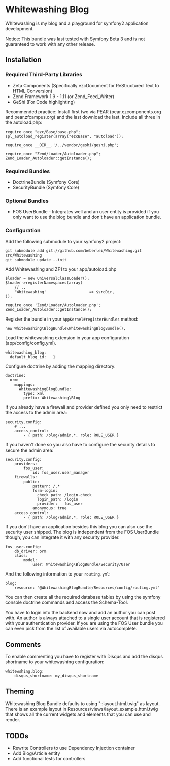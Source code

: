 # Whitewashing Blog

Whitewashing is my blog and a playground for symfony2 application development.

Notice: This bundle was last tested with Symfony Beta 3 and is not guaranteed to work with any other release.

## Installation

### Required Third-Party Libraries

* Zeta Components (Specifically ezcDocument for ReStructured Text to HTML Conversion)
* Zend Framework 1.9 - 1.11 (or Zend_Feed_Writer)
* GeShi (For Code  highlighting)

Recommended practice: Install first two via PEAR (pear.ezcomponents.org and pear.zfcampus.org) and the
last download the last. Include all three in the autoload.php:

    require_once "ezc/Base/base.php";
    spl_autoload_register(array("ezcBase", "autoload"));

    require_once __DIR__.'/../vendor/geshi/geshi.php';

    require_once "Zend/Loader/Autoloader.php";
    Zend_Loader_Autoloader::getInstance();

### Required Bundles

* DoctrineBundle (Symfony Core)
* SecurityBundle (Symfony Core)

### Optional Bundles

* FOS UserBundle - Integrates well and an user entity is provided if you only want to use the blog bundle and don't have an application bundle.

### Configuration

Add the following submodule to your symfony2 project:

    git submodule add git://github.com/beberlei/Whitewashing.git src/Whitewashing
    git submodule update --init

Add Whitewashing and ZF1 to your app/autoload.php

    $loader = new UniversalClassLoader();
    $loader->registerNamespaces(array(
        // ..
        'Whitewashing'                   => $srcDir,
    ));

    require_once 'Zend/Loader/Autoloader.php';
    Zend_Loader_Autoloader::getInstance();

Register the bundle in your `AppKernel#registerBundles` method:

    new Whitewashing\BlogBundle\WhitewashingBlogBundle(),

Load the whitewashing extension in your app configuration (app/config/config.yml).

    whitewashing_blog:
      default_blog_id:   1

Configure doctrine by adding the mapping directory:

    doctrine:
      orm:
        mappings:
          WhitewashingBlogBundle:
            type: xml
            prefix: Whitewashing\Blog

If you already have a firewall and provider defined you only need to restrict the access
to the admin area:

    security.config:
        # ...
        access_control:
            - { path: /blog/admin.*, role: ROLE_USER }

If you haven't done so you also have to configure the security details to secure
the admin area:

    security.config:
        providers:
            fos_user:
                id: fos_user.user_manager
        firewalls:
            public:
                pattern: /.*
                form-login:
                  check_path: /login-check
                  login_path: /login
                  provider:   fos_user
                anonymous: true
        access_control:
            - { path: /blog/admin.*, role: ROLE_USER }

If you don't have an application besides this blog you can also use the security user shipped.
The blog is independent from the FOS UserBundle though, you can integrate it with any security provider.

    fos_user.config:
        db_driver: orm
        class:
            model:
                user: Whitewashing\BlogBundle/Security/User

And the following information to your `routing.yml`:

    blog:
        resource: "@WhitewashingBlogBundle/Resources/config/routing.yml"

You can then create all the required database tables by using the symfony console doctrine commands
and access the Schema-Tool.

You have to login into the backend now and add an author you can post with. An author is always
attached to a single user account that is registered with your authentication provider. If you
are using the FOS User bundle you can even pick from the list of available users via autocomplete.

## Comments

To enable commenting you have to register with Disqus and add the disqus shortname to your whitewashing configuration:

    whitewshing.blog:
        disqus_shortname: my_disqus_shortname

## Theming

Whitewashing Blog Bundle defaults to using "::layout.html.twig" as layout. There is an example
layout in Resources/views/layout_example.html.twig that shows all the current widgets and elements
that you can use and render.

## TODOs

* Rewrite Controllers to use Dependency Injection container
* Add Blog/Article entity
* Add functional tests for controllers